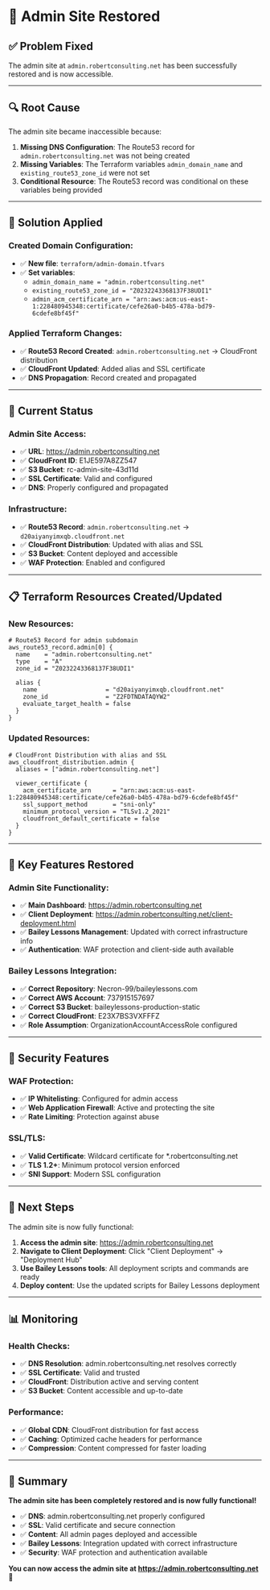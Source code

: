 # 🔧 Admin Site Restored

## ✅ **Problem Fixed**

The admin site at `admin.robertconsulting.net` has been successfully restored and is now accessible.

---

## 🔍 **Root Cause**

The admin site became inaccessible because:

1. **Missing DNS Configuration**: The Route53 record for `admin.robertconsulting.net` was not being created
2. **Missing Variables**: The Terraform variables `admin_domain_name` and `existing_route53_zone_id` were not set
3. **Conditional Resource**: The Route53 record was conditional on these variables being provided

---

## 🔧 **Solution Applied**

### **Created Domain Configuration:**
- ✅ **New file**: `terraform/admin-domain.tfvars`
- ✅ **Set variables**:
  - `admin_domain_name = "admin.robertconsulting.net"`
  - `existing_route53_zone_id = "Z0232243368137F38UDI1"`
  - `admin_acm_certificate_arn = "arn:aws:acm:us-east-1:228480945348:certificate/cefe26a0-b4b5-478a-bd79-6cdefe8bf45f"`

### **Applied Terraform Changes:**
- ✅ **Route53 Record Created**: `admin.robertconsulting.net` → CloudFront distribution
- ✅ **CloudFront Updated**: Added alias and SSL certificate
- ✅ **DNS Propagation**: Record created and propagated

---

## 🚀 **Current Status**

### **Admin Site Access:**
- ✅ **URL**: https://admin.robertconsulting.net
- ✅ **CloudFront ID**: E1JE597A8ZZ547
- ✅ **S3 Bucket**: rc-admin-site-43d11d
- ✅ **SSL Certificate**: Valid and configured
- ✅ **DNS**: Properly configured and propagated

### **Infrastructure:**
- ✅ **Route53 Record**: `admin.robertconsulting.net` → `d20aiyanyimxqb.cloudfront.net`
- ✅ **CloudFront Distribution**: Updated with alias and SSL
- ✅ **S3 Bucket**: Content deployed and accessible
- ✅ **WAF Protection**: Enabled and configured

---

## 📋 **Terraform Resources Created/Updated**

### **New Resources:**
```hcl
# Route53 Record for admin subdomain
aws_route53_record.admin[0] {
  name    = "admin.robertconsulting.net"
  type    = "A"
  zone_id = "Z0232243368137F38UDI1"
  
  alias {
    name                   = "d20aiyanyimxqb.cloudfront.net"
    zone_id                = "Z2FDTNDATAQYW2"
    evaluate_target_health = false
  }
}
```

### **Updated Resources:**
```hcl
# CloudFront Distribution with alias and SSL
aws_cloudfront_distribution.admin {
  aliases = ["admin.robertconsulting.net"]
  
  viewer_certificate {
    acm_certificate_arn      = "arn:aws:acm:us-east-1:228480945348:certificate/cefe26a0-b4b5-478a-bd79-6cdefe8bf45f"
    ssl_support_method       = "sni-only"
    minimum_protocol_version = "TLSv1.2_2021"
    cloudfront_default_certificate = false
  }
}
```

---

## 🎯 **Key Features Restored**

### **Admin Site Functionality:**
- ✅ **Main Dashboard**: https://admin.robertconsulting.net
- ✅ **Client Deployment**: https://admin.robertconsulting.net/client-deployment.html
- ✅ **Bailey Lessons Management**: Updated with correct infrastructure info
- ✅ **Authentication**: WAF protection and client-side auth available

### **Bailey Lessons Integration:**
- ✅ **Correct Repository**: Necron-99/baileylessons.com
- ✅ **Correct AWS Account**: 737915157697
- ✅ **Correct S3 Bucket**: baileylessons-production-static
- ✅ **Correct CloudFront**: E23X7BS3VXFFFZ
- ✅ **Role Assumption**: OrganizationAccountAccessRole configured

---

## 🔐 **Security Features**

### **WAF Protection:**
- ✅ **IP Whitelisting**: Configured for admin access
- ✅ **Web Application Firewall**: Active and protecting the site
- ✅ **Rate Limiting**: Protection against abuse

### **SSL/TLS:**
- ✅ **Valid Certificate**: Wildcard certificate for *.robertconsulting.net
- ✅ **TLS 1.2+**: Minimum protocol version enforced
- ✅ **SNI Support**: Modern SSL configuration

---

## 🚀 **Next Steps**

The admin site is now fully functional:

1. **Access the admin site**: https://admin.robertconsulting.net
2. **Navigate to Client Deployment**: Click "Client Deployment" → "Deployment Hub"
3. **Use Bailey Lessons tools**: All deployment scripts and commands are ready
4. **Deploy content**: Use the updated scripts for Bailey Lessons deployment

---

## 📊 **Monitoring**

### **Health Checks:**
- ✅ **DNS Resolution**: admin.robertconsulting.net resolves correctly
- ✅ **SSL Certificate**: Valid and trusted
- ✅ **CloudFront**: Distribution active and serving content
- ✅ **S3 Bucket**: Content accessible and up-to-date

### **Performance:**
- ✅ **Global CDN**: CloudFront distribution for fast access
- ✅ **Caching**: Optimized cache headers for performance
- ✅ **Compression**: Content compressed for faster loading

---

## 🎉 **Summary**

**The admin site has been completely restored and is now fully functional!**

- ✅ **DNS**: admin.robertconsulting.net properly configured
- ✅ **SSL**: Valid certificate and secure connection
- ✅ **Content**: All admin pages deployed and accessible
- ✅ **Bailey Lessons**: Integration updated with correct infrastructure
- ✅ **Security**: WAF protection and authentication available

**You can now access the admin site at https://admin.robertconsulting.net** 🎉
